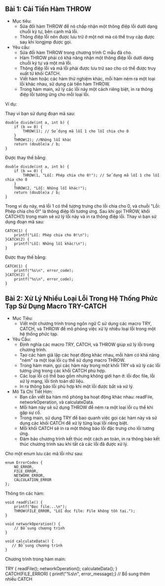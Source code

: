 ## Bài 1: Cải Tiến Hàm THROW
- Mục tiêu:
    - Sửa đổi hàm THROW để nó chấp nhận một thông điệp lỗi dưới dạng chuỗi ký tự, bên cạnh mã lỗi.
    - Thông điệp lỗi nên được lưu trữ ở một nơi mà có thể truy cập được sau khi longjmp được gọi.
- Yêu cầu:
    - Sửa đổi hàm THROW trong chương trình C mẫu đã cho.
    - Hàm THROW phải có khả năng nhận một thông điệp lỗi dưới dạng chuỗi ký tự và một mã lỗi.
    - Thông điệp lỗi và mã lỗi phải được lưu trữ sao cho có thể được truy xuất từ khối CATCH.
    - Viết hàm hoặc các hàm thử nghiệm khác, mỗi hàm ném ra một loại lỗi khác nhau, sử dụng cải tiến hàm THROW.
    - Trong hàm main, xử lý các lỗi này một cách riêng biệt, in ra thông điệp lỗi tương ứng cho mỗi loại lỗi.
 
Ví dụ:

Thay vì bạn sử dụng đoạn mã sau:
```
double divide(int a, int b) {
    if (b == 0) {
        THROW(1); // Sử dụng mã lỗi 1 cho lỗi chia cho 0
    }
    THROW(2); //Những lỗi khác
    return (double)a / b;
}
```
Được thay thế bằng:
```
double divide(int a, int b) {
    if (b == 0) {
        THROW(1, "Lỗi: Phép chia cho 0!"); // Sử dụng mã lỗi 1 cho lỗi chia cho 0
    }
    THROW(2, "Lỗi: Những lỗi khác!");
    return (double)a / b;
}
```
Trong ví dụ này, mã lỗi 1 có thể tượng trưng cho lỗi chia cho 0, và chuỗi "Lỗi: Phép chia cho 0!" là thông điệp lỗi tương ứng. Sau khi gọi THROW, khối CATCH(1) trong main sẽ xử lý lỗi này và in ra thông điệp lỗi.
Thay vì bạn sử dụng đoạn mã sau:
```
CATCH(1) {
    printf("Lỗi: Phép chia cho 0!\n");
}CATCH(2) {
    printf("Lỗi: Những lỗi khác!\n");
}
```
Được thay thế bằng:
```
CATCH(1) {
    printf("%s\n", error_code);
}CATCH(2) {
    printf("%s\n", error_code);
}
```

## Bài 2: Xử Lý Nhiều Loại Lỗi Trong Hệ Thống Phức Tạp Sử Dụng Macro TRY-CATCH
- Mục Tiêu:
    - Viết một chương trình trong ngôn ngữ C sử dụng các macro TRY, CATCH, và THROW để mô phỏng việc xử lý nhiều loại lỗi trong một hệ thống phức tạp.
- Yêu Cầu:
    - Định nghĩa các macro TRY, CATCH, và THROW giúp xử lý lỗi trong chương trình.
    - Tạo các hàm giả lập các hoạt động khác nhau, mỗi hàm có khả năng "ném" ra một loại lỗi cụ thể sử dụng macro THROW.
    - Trong hàm main, gọi các hàm này trong một khối TRY và xử lý các lỗi tương ứng trong các khối CATCH phù hợp.
    - Các loại lỗi có thể bao gồm nhưng không giới hạn ở: lỗi đọc file, lỗi xử lý mạng, lỗi tính toán dữ liệu.
    - In ra thông báo lỗi phù hợp khi một lỗi được bắt và xử lý.
- Mô Tả Chi Tiết Hơn:
    - Bạn cần viết ba hàm mô phỏng ba hoạt động khác nhau: readFile, networkOperation, và calculateData.
    - Mỗi hàm này sẽ sử dụng THROW để ném ra một loại lỗi cụ thể khi gặp sự cố.
    - Trong main, sử dụng TRY để bao quanh việc gọi các hàm này và sử dụng các khối CATCH để xử lý từng loại lỗi riêng biệt.
    - Mỗi khối CATCH sẽ in ra một thông báo lỗi đặc trưng cho lỗi tương ứng.
    - Đảm bảo chương trình kết thúc một cách an toàn, in ra thông báo kết thúc chương trình sau khi tất cả các lỗi đã được xử lý.

Cho một enum lưu các mã lỗi như sau: 
```
enum ErrorCodes {
    NO_ERROR,
    FILE_ERROR,
    NETWORK_ERROR,
    CALCULATION_ERROR
};
```

Thông tin các hàm:
```
void readFile() {
    printf("Đọc file...\n");
    THROW(FILE_ERROR, "Lỗi đọc file: File không tồn tại.");
}

void networkOperation() {
    // Bổ sung chương trình
}

void calculateData() {
   // Bổ sung chương trình
}
```

Chương trình trong hàm main:

TRY {
    readFile();
    networkOperation();
    calculateData();
} CATCH(FILE_ERROR) {
    printf("%s\n", error_message);} // Bổ sung thêm nhiều CATCH
```















